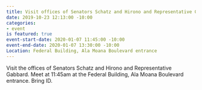 ```yaml
---
title: Visit offices of Senators Schatz and Hirono and Representative Gabbard
date: 2019-10-23 12:13:00 -10:00
categories:
- event
is featured: true
event-start-date: 2020-01-07 11:45:00 -10:00
event-end-date: 2020-01-07 13:30:00 -10:00
Location: Federal Building, Ala Moana Boulevard entrance
---
```


Visit the offices of Senators Schatz and Hirono and Representative Gabbard.  Meet at 11:45am at the  Federal Building, Ala Moana Boulevard entrance.  Bring ID.